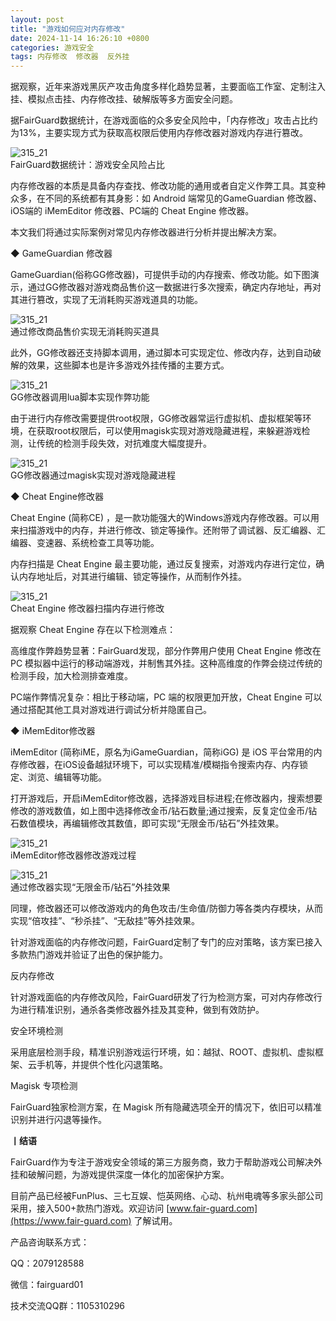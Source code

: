 ```yaml
---
layout: post
title: "游戏如何应对内存修改"
date: 2024-11-14 16:26:10 +0800
categories: 游戏安全
tags: 内存修改  修改器  反外挂
---
```


据观察，近年来游戏黑灰产攻击角度多样化趋势显著，主要面临工作室、定制注入挂、模拟点击挂、内存修改挂、破解版等多方面安全问题。<!-- more -->  

据FairGuard数据统计，在游戏面临的众多安全风险中，「内存修改」攻击占比约为13%，主要实现方式为获取高权限后使用内存修改器对游戏内存进行篡改。  

![315_21](/assets/res/202103/风险占比1.png)  
FairGuard数据统计：游戏安全风险占比  

内存修改器的本质是具备内存查找、修改功能的通用或者自定义作弊工具。其变种众多，在不同的系统都有其身影：如 Android 端常见的GameGuardian 修改器、iOS端的 iMemEditor 修改器、PC端的 Cheat Engine 修改器。  

本文我们将通过实际案例对常见内存修改器进行分析并提出解决方案。  

◆ GameGuardian 修改器  

GameGuardian(俗称GG修改器)，可提供手动的内存搜索、修改功能。如下图演示，通过GG修改器对游戏商品售价这一数据进行多次搜索，确定内存地址，再对其进行篡改，实现了无消耗购买游戏道具的功能。  

![315_21](/assets/res/202103/修改金币数值.gif)  
通过修改商品售价实现无消耗购买道具  

此外，GG修改器还支持脚本调用，通过脚本可实现定位、修改内存，达到自动破解的效果，这些脚本也是许多游戏外挂传播的主要方式。  

![315_21](/assets/res/202103/脚本调用.png)  
GG修改器调用lua脚本实现作弊功能  

由于进行内存修改需要提供root权限，GG修改器常运行虚拟机、虚拟框架等环境，在获取root权限后，可以使用magisk实现对游戏隐藏进程，来躲避游戏检测，让传统的检测手段失效，对抗难度大幅度提升。  

![315_21](/assets/res/202103/隐藏动图.gif)  
GG修改器通过magisk实现对游戏隐藏进程  

◆ Cheat Engine修改器  

Cheat Engine (简称CE) ，是一款功能强大的Windows游戏内存修改器。可以用来扫描游戏中的内存，并进行修改、锁定等操作。还附带了调试器、反汇编器、汇编器、变速器、系统检查工具等功能。  

内存扫描是 Cheat Engine 最主要功能，通过反复搜索，对游戏内存进行定位，确认内存地址后，对其进行编辑、锁定等操作，从而制作外挂。  

![315_21](/assets/res/202103/CE数值修改.png)  
Cheat Engine 修改器扫描内存进行修改  

据观察 Cheat Engine 存在以下检测难点：  

高维度作弊趋势显著：FairGuard发现，部分作弊用户使用 Cheat Engine 修改在 PC 模拟器中运行的移动端游戏，并制售其外挂。这种高维度的作弊会绕过传统的检测手段，加大检测排查难度。  

PC端作弊情况复杂：相比于移动端，PC 端的权限更加开放，Cheat Engine 可以通过搭配其他工具对游戏进行调试分析并隐匿自己。  

◆ iMemEditor修改器  

iMemEditor (简称iME，原名为iGameGuardian，简称iGG) 是 iOS 平台常用的内存修改器，在iOS设备越狱环境下，可以实现精准/模糊指令搜索内存、内存锁定、浏览、编辑等功能。  

打开游戏后，开启iMemEditor修改器，选择游戏目标进程;在修改器内，搜索想要修改的游戏数值，如上图中选择修改金币/钻石数量;通过搜索，反复定位金币/钻石数值模块，再编辑修改其数值，即可实现“无限金币/钻石”外挂效果。  

![315_21](/assets/res/202103/iOS修改过程.png)  
iMemEditor修改器修改游戏过程  

![315_21](/assets/res/202103/iOS修改后.png)  
通过修改器实现“无限金币/钻石”外挂效果  

同理，修改器还可以修改游戏内的角色攻击/生命值/防御力等各类内存模块，从而实现“倍攻挂”、“秒杀挂”、“无敌挂”等外挂效果。  

针对游戏面临的内存修改问题，FairGuard定制了专门的应对策略，该方案已接入多款热门游戏并验证了出色的保护能力。  

反内存修改  

针对游戏面临的内存修改风险，FairGuard研发了行为检测方案，可对内存修改行为进行精准识别，通杀各类修改器外挂及其变种，做到有效防护。  

安全环境检测  

采用底层检测手段，精准识别游戏运行环境，如：越狱、ROOT、虚拟机、虚拟框架、云手机等，并提供个性化闪退策略。  

Magisk 专项检测  

FairGuard独家检测方案，在 Magisk 所有隐藏选项全开的情况下，依旧可以精准识别并进行闪退等操作。  


**丨结语**  

FairGuard作为专注于游戏安全领域的第三方服务商，致力于帮助游戏公司解决外挂和破解问题，为游戏提供深度一体化的加密保护方案。  

目前产品已经被FunPlus、三七互娱、恺英网络、心动、杭州电魂等多家头部公司采用，接入500+款热门游戏。欢迎访问 [www.fair-guard.com](https://www.fair-guard.com) 了解试用。    

产品咨询联系方式：  

QQ：2079128588  

微信：fairguard01  

技术交流QQ群：1105310296  